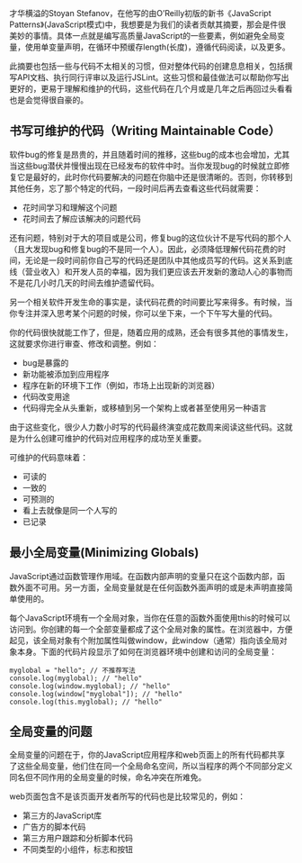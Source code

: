 才华横溢的Stoyan Stefanov，在他写的由O’Reilly初版的新书《JavaScript Patterns》(JavaScript模式)中，我想要是为我们的读者贡献其摘要，那会是件很美妙的事情。具体一点就是编写高质量JavaScript的一些要素，例如避免全局变量，使用单变量声明，在循环中预缓存length(长度)，遵循代码阅读，以及更多。

此摘要也包括一些与代码不太相关的习惯，但对整体代码的创建息息相关，包括撰写API文档、执行同行评审以及运行JSLint。这些习惯和最佳做法可以帮助你写出更好的，更易于理解和维护的代码，这些代码在几个月或是几年之后再回过头看看也是会觉得很自豪的。

## 书写可维护的代码（Writing Maintainable Code）

软件bug的修复是昂贵的，并且随着时间的推移，这些bug的成本也会增加，尤其当这些bug潜伏并慢慢出现在已经发布的软件中时。当你发现bug的时候就立即修复它是最好的，此时你代码要解决的问题在你脑中还是很清晰的。否则，你转移到其他任务，忘了那个特定的代码，一段时间后再去查看这些代码就需要：

* 花时间学习和理解这个问题
* 花时间去了解应该解决的问题代码

还有问题，特别对于大的项目或是公司，修复bug的这位伙计不是写代码的那个人（且大发现bug和修复bug的不是同一个人）。因此，必须降低理解代码花费的时间，无论是一段时间前你自己写的代码还是团队中其他成员写的代码。这关系到底线（营业收入）和开发人员的幸福，因为我们更应该去开发新的激动人心的事物而不是花几小时几天的时间去维护遗留代码。

另一个相关软件开发生命的事实是，读代码花费的时间要比写来得多。有时候，当你专注并深入思考某个问题的时候，你可以坐下来，一个下午写大量的代码。

你的代码很快就能工作了，但是，随着应用的成熟，还会有很多其他的事情发生，这就要求你进行审查、修改和调整。例如：

* bug是暴露的
* 新功能被添加到应用程序
* 程序在新的环境下工作（例如，市场上出现新的浏览器）
* 代码改变用途
* 代码得完全从头重新，或移植到另一个架构上或者甚至使用另一种语言

由于这些变化，很少人力数小时写的代码最终演变成花数周来阅读这些代码。这就是为什么创建可维护的代码对应用程序的成功至关重要。

可维护的代码意味着：

* 可读的
* 一致的
* 可预测的
* 看上去就像是同一个人写的
* 已记录

## 最小全局变量(Minimizing Globals)

JavaScript通过函数管理作用域。在函数内部声明的变量只在这个函数内部，函数外面不可用。另一方面，全局变量就是在任何函数外面声明的或是未声明直接简单使用的。

每个JavaScript环境有一个全局对象，当你在任意的函数外面使用this的时候可以访问到。你创建的每一个全部变量都成了这个全局对象的属性。在浏览器中，方便起见，该全局对象有个附加属性叫做window，此window（通常）指向该全局对象本身。下面的代码片段显示了如何在浏览器环境中创建和访问的全局变量：

```
myglobal = "hello"; // 不推荐写法
console.log(myglobal); // "hello"
console.log(window.myglobal); // "hello"
console.log(window["myglobal"]); // "hello"
console.log(this.myglobal); // "hello"
```

## 全局变量的问题

全局变量的问题在于，你的JavaScript应用程序和web页面上的所有代码都共享了这些全局变量，他们住在同一个全局命名空间，所以当程序的两个不同部分定义同名但不同作用的全局变量的时候，命名冲突在所难免。

web页面包含不是该页面开发者所写的代码也是比较常见的，例如：

* 第三方的JavaScript库
* 广告方的脚本代码
* 第三方用户跟踪和分析脚本代码
* 不同类型的小组件，标志和按钮

